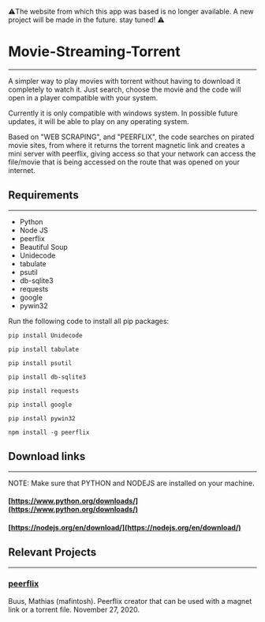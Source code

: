 ⚠️The website from which this app was based is no longer available. A new project will be made in the future. stay tuned! ⚠️

Movie-Streaming-Torrent
=======================

* * *

A simpler way to play movies with torrent without having to download it completely to watch it. Just search, choose the movie and the code will open in a player compatible with your system.

Currently it is only compatible with windows system. In possible future updates, it will be able to play on any operating system.

Based on "WEB SCRAPING", and "PEERFLIX", the code searches on pirated movie sites, from where it returns the torrent magnetic link and creates a mini server with peerflix, giving access so that your network can access the file/movie that is being accessed on the route that was opened on your internet.

Requirements
------------

* * *

*   Python
*   Node JS
*   peerflix
*   Beautiful Soup
*   Unidecode
*   tabulate
*   psutil
*   db-sqlite3
*   requests
*   google
*   pywin32

Run the following code to install all pip packages:

```pip install Unidecode```

```pip install tabulate```

```pip install psutil```

```pip install db-sqlite3```

```pip install requests```

```pip install google```

```pip install pywin32```

```npm install -g peerflix```

Download links
--------------

* * *

NOTE: Make sure that PYTHON and NODEJS are installed on your machine.

#### [https://www.python.org/downloads/](https://www.python.org/downloads/)

#### [https://nodejs.org/en/download/](https://nodejs.org/en/download/)

Relevant Projects
-----------------

* * *

### [peerflix](https://github.com/mafintosh/peerflix)

Buus, Mathias (mafintosh). Peerflix creator that can be used with a magnet link or a torrent file. November 27, 2020.
